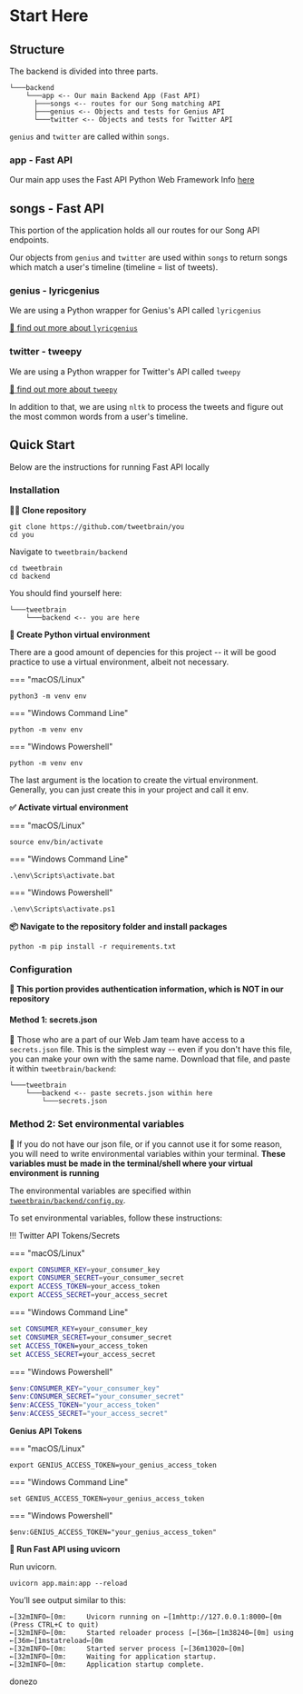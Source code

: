 # Start Here

## Structure

The backend is divided into three parts.
```
└───backend
    └───app <-- Our main Backend App (Fast API)
      ├───songs <-- routes for our Song matching API
      ├───genius <-- Objects and tests for Genius API
      └───twitter <-- Objects and tests for Twitter API
```
`genius` and `twitter` are called within `songs`.

### app - Fast API
Our main app uses the Fast API Python Web Framework
Info [here](https://docs.tweetbrain.tisuela.com/backend/fastapi/)

## songs - Fast API
This portion of the application holds all our routes for our Song API endpoints.

Our objects from `genius` and `twitter` are used within `songs` to return songs which match a user's timeline (timeline = list of tweets).

### genius - lyricgenius

We are using a Python wrapper for Genius's API called `lyricgenius`

[🧠 find out more about `lyricgenius`](https://lyricsgenius.readthedocs.io/en/master/)

### twitter - tweepy

We are using a Python wrapper for Twitter's API called `tweepy`

[🧠 find out more about `tweepy`](http://docs.tweepy.org/en/latest/)

In addition to that, we are using `nltk` to process the tweets and figure out the most common words from a user's timeline.


## Quick Start
Below are the instructions for running Fast API locally

### Installation
**👩‍👧 Clone repository**
```
git clone https://github.com/tweetbrain/you
cd you
```

Navigate to `tweetbrain/backend`
```
cd tweetbrain
cd backend
```

You should find yourself here:
```
└───tweetbrain
    └───backend <-- you are here
```

**🐍 Create Python virtual environment**

There are a good amount of depencies for this project -- it will be good practice to use a virtual environment, albeit not necessary.

=== "macOS/Linux"

  ```
  python3 -m venv env
  ```

=== "Windows Command Line"

  ```
  python -m venv env
  ```

=== "Windows Powershell"

  ```
  python -m venv env
  ```

The last argument is the location to create the virtual environment. Generally, you can just create this in your project and call it env.


**✅ Activate virtual environment**

=== "macOS/Linux"
  ```
  source env/bin/activate
  ```
=== "Windows Command Line"

  ```
  .\env\Scripts\activate.bat
  ```
=== "Windows Powershell"
  ```
  .\env\Scripts\activate.ps1
  ```


**📦 Navigate to the repository folder and install packages**

```
python -m pip install -r requirements.txt
```


### Configuration
**🔐 This portion provides authentication information, which is NOT in our repository**

#### Method 1: secrets.json

💾 Those who are a part of our Web Jam team have access to a `secrets.json` file. This is the simplest way -- even if you don't have this file, you can make your own with the same name.
Download that file, and paste it within `tweetbrain/backend`:
```
└───tweetbrain
    └───backend <-- paste secrets.json within here
        └───secrets.json
```

### Method 2: Set environmental variables

🌳 If you do not have our json file, or if you cannot use it for some reason, you will need to write environmental variables within your terminal. **These variables must be made in the terminal/shell where your virtual environment is running**

The environmental variables are specified within [`tweetbrain/backend/config.py`](https://github.com/tweetbrain/you/blob/main/tweetbrain/backend/app/config.py).

To set environmental variables, follow these instructions:


!!! Twitter API Tokens/Secrets

=== "macOS/Linux"

  ``` bash
  export CONSUMER_KEY=your_consumer_key
  export CONSUMER_SECRET=your_consumer_secret
  export ACCESS_TOKEN=your_access_token
  export ACCESS_SECRET=your_access_secret
  ```

=== "Windows Command Line"

  ``` bat
  set CONSUMER_KEY=your_consumer_key
  set CONSUMER_SECRET=your_consumer_secret
  set ACCESS_TOKEN=your_access_token
  set ACCESS_SECRET=your_access_secret
  ```
  
=== "Windows Powershell"

  ``` powershell
  $env:CONSUMER_KEY="your_consumer_key"
  $env:CONSUMER_SECRET="your_consumer_secret"
  $env:ACCESS_TOKEN="your_access_token"
  $env:ACCESS_SECRET="your_access_secret"
  ```

**Genius API Tokens**

=== "macOS/Linux"
  ```
  export GENIUS_ACCESS_TOKEN=your_genius_access_token
  ```
=== "Windows Command Line"
  ```
  set GENIUS_ACCESS_TOKEN=your_genius_access_token
  ```
=== "Windows Powershell"
  ```
  $env:GENIUS_ACCESS_TOKEN="your_genius_access_token"
  ```


**🦄 Run Fast API using uvicorn**

Run uvicorn.
```
uvicorn app.main:app --reload
```

You’ll see output similar to this:

```
←[32mINFO←[0m:     Uvicorn running on ←[1mhttp://127.0.0.1:8000←[0m (Press CTRL+C to quit)
←[32mINFO←[0m:     Started reloader process [←[36m←[1m38240←[0m] using ←[36m←[1mstatreload←[0m
←[32mINFO←[0m:     Started server process [←[36m13020←[0m]
←[32mINFO←[0m:     Waiting for application startup.
←[32mINFO←[0m:     Application startup complete.
```
donezo
